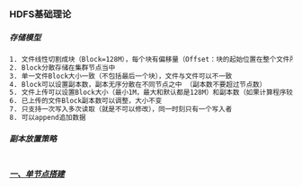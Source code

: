 ### HDFS基础理论
##### 存储模型
```bash
1. 文件线性切割成块（Block=128M），每个块有偏移量（Offset：块的起始位置在整个文件所在的位置），整个文件就是一个Byte数组
2. Block分散存储在集群节点当中
3. 单一文件Block大小一致（不包括最后一个块），文件与文件可以不一致
4. Block可以设置副本数，副本无序分散在不同节点之中 （副本数不要超过节点数）
5. 文件上传可以设置Block大小（最小1M，最大和默认都是128M）和副本数（如果计算程序较多，可以考虑增加副本数，以减少单机的资源占用。因为计算程序会在副本所在的机器上开盘计算进程）
6. 已上传的文件Block副本数可以调整，大小不变
7. 只支持一次写入多次读取（就是不可以修改），同一时刻只有一个写入者
8. 可以append追加数据
```

##### 副本放置策略
```bash

```
##### [一、单节点搭建][1]

[1]: https://github.com/firechiang/hadoop-test/tree/master/hdfs/docs/1-setup-single-node.md


















